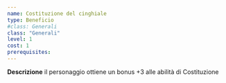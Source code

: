 ```yaml
---
name: Costituzione del cinghiale
type: Beneficio
#class: Generali
class: "Generali"
level: 1
cost: 1
prerequisites:
---
```


**Descrizione**
il personaggio ottiene un bonus +3 alle abilità di Costituzione